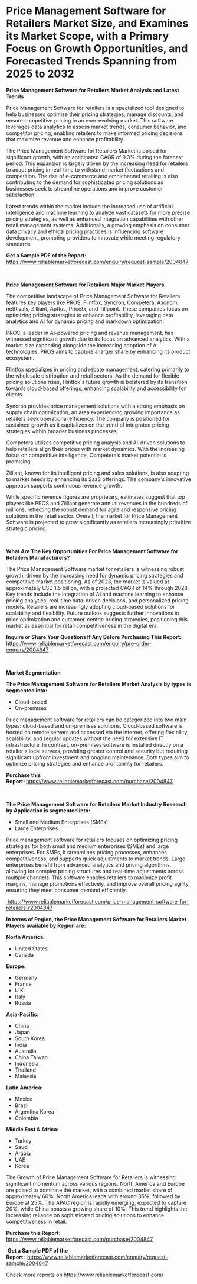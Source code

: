 <p><h1>Price Management Software for Retailers Market Size, and Examines its Market Scope, with a Primary Focus on Growth Opportunities, and Forecasted Trends Spanning from 2025 to 2032</h1></p><p><strong>Price Management Software for Retailers Market Analysis and Latest Trends</strong></p>
<p><p>Price Management Software for retailers is a specialized tool designed to help businesses optimize their pricing strategies, manage discounts, and ensure competitive pricing in an ever-evolving market. This software leverages data analytics to assess market trends, consumer behavior, and competitor pricing, enabling retailers to make informed pricing decisions that maximize revenue and enhance profitability.</p><p>The Price Management Software for Retailers Market is poised for significant growth, with an anticipated CAGR of 9.3% during the forecast period. This expansion is largely driven by the increasing need for retailers to adapt pricing in real-time to withstand market fluctuations and competition. The rise of e-commerce and omnichannel retailing is also contributing to the demand for sophisticated pricing solutions as businesses seek to streamline operations and improve customer satisfaction.</p><p>Latest trends within the market include the increased use of artificial intelligence and machine learning to analyze vast datasets for more precise pricing strategies, as well as enhanced integration capabilities with other retail management systems. Additionally, a growing emphasis on consumer data privacy and ethical pricing practices is influencing software development, prompting providers to innovate while meeting regulatory standards.</p></p>
<p><strong>Get a Sample PDF of the Report:&nbsp;</strong> <a href="https://www.reliablemarketforecast.com/enquiry/request-sample/2004847?utm_campaign=1885&utm_medium=2&utm_source=Github&utm_content=ia&utm_term=29032025&utm_id=price-management-software-for-retailers">https://www.reliablemarketforecast.com/enquiry/request-sample/2004847</a></p>
<p>&nbsp;</p>
<p><strong>Price Management Software for Retailers Major Market Players</strong></p>
<p><p>The competitive landscape of Price Management Software for Retailers features key players like PROS, Flintfox, Syncron, Competera, Axonom, netRivals, Zilliant, Apttus, Pricefx, and Tillpoint. These companies focus on optimizing pricing strategies to enhance profitability, leveraging data analytics and AI for dynamic pricing and markdown optimization.</p><p>PROS, a leader in AI-powered pricing and revenue management, has witnessed significant growth due to its focus on advanced analytics. With a market size expanding alongside the increasing adoption of AI technologies, PROS aims to capture a larger share by enhancing its product ecosystem.</p><p>Flintfox specializes in pricing and rebate management, catering primarily to the wholesale distribution and retail sectors. As the demand for flexible pricing solutions rises, Flintfox's future growth is bolstered by its transition towards cloud-based offerings, enhancing scalability and accessibility for clients.</p><p>Syncron provides price management solutions with a strong emphasis on supply chain optimization, an area experiencing growing importance as retailers seek operational efficiency. The company is positioned for sustained growth as it capitalizes on the trend of integrated pricing strategies within broader business processes.</p><p>Competera utilizes competitive pricing analysis and AI-driven solutions to help retailers align their prices with market dynamics. With the increasing focus on competitive intelligence, Competera’s market potential is promising.</p><p>Zilliant, known for its intelligent pricing and sales solutions, is also adapting to market needs by enhancing its SaaS offerings. The company's innovative approach supports continuous revenue growth.</p><p>While specific revenue figures are proprietary, estimates suggest that top players like PROS and Zilliant generate annual revenues in the hundreds of millions, reflecting the robust demand for agile and responsive pricing solutions in the retail sector. Overall, the market for Price Management Software is projected to grow significantly as retailers increasingly prioritize strategic pricing.</p></p>
<p>&nbsp;</p>
<p><strong>What Are The Key Opportunities For Price Management Software for Retailers Manufacturers?</strong></p>
<p><p>The Price Management Software market for retailers is witnessing robust growth, driven by the increasing need for dynamic pricing strategies and competitive market positioning. As of 2023, the market is valued at approximately USD 1.5 billion, with a projected CAGR of 14% through 2028. Key trends include the integration of AI and machine learning to enhance pricing analytics, real-time data-driven decisions, and personalized pricing models. Retailers are increasingly adopting cloud-based solutions for scalability and flexibility. Future outlook suggests further innovations in price optimization and customer-centric pricing strategies, positioning this market as essential for retail competitiveness in the digital era.</p></p>
<p><strong>Inquire or Share Your Questions If Any Before Purchasing This Report:</strong> <a href="https://www.reliablemarketforecast.com/enquiry/pre-order-enquiry/2004847?utm_campaign=1885&utm_medium=2&utm_source=Github&utm_content=ia&utm_term=29032025&utm_id=price-management-software-for-retailers">https://www.reliablemarketforecast.com/enquiry/pre-order-enquiry/2004847</a></p>
<p>&nbsp;</p>
<p><strong>Market Segmentation</strong></p>
<p><strong>The Price Management Software for Retailers Market Analysis by types is segmented into:</strong></p>
<p><ul><li>Cloud-based</li><li>On-premises</li></ul></p>
<p><p>Price management software for retailers can be categorized into two main types: cloud-based and on-premises solutions. Cloud-based software is hosted on remote servers and accessed via the internet, offering flexibility, scalability, and regular updates without the need for extensive IT infrastructure. In contrast, on-premises software is installed directly on a retailer's local servers, providing greater control and security but requiring significant upfront investment and ongoing maintenance. Both types aim to optimize pricing strategies and enhance profitability for retailers.</p></p>
<p><strong>Purchase this Report:&nbsp;</strong><a href="https://www.reliablemarketforecast.com/purchase/2004847?utm_campaign=1885&utm_medium=2&utm_source=Github&utm_content=ia&utm_term=29032025&utm_id=price-management-software-for-retailers">https://www.reliablemarketforecast.com/purchase/2004847</a></p>
<p>&nbsp;</p>
<p><strong>The Price Management Software for Retailers Market Industry Research by Application is segmented into:</strong></p>
<p><ul><li>Small and Medium Enterprises (SMEs)</li><li>Large Enterprises</li></ul></p>
<p><p>Price management software for retailers focuses on optimizing pricing strategies for both small and medium enterprises (SMEs) and large enterprises. For SMEs, it streamlines pricing processes, enhances competitiveness, and supports quick adjustments to market trends. Large enterprises benefit from advanced analytics and pricing algorithms, allowing for complex pricing structures and real-time adjustments across multiple channels. This software enables retailers to maximize profit margins, manage promotions effectively, and improve overall pricing agility, ensuring they meet consumer demand efficiently.</p></p>
<p><a href="https://www.reliablemarketforecast.com/price-management-software-for-retailers-r2004847?utm_campaign=1885&utm_medium=2&utm_source=Github&utm_content=ia&utm_term=29032025&utm_id=price-management-software-for-retailers">&nbsp;https://www.reliablemarketforecast.com/price-management-software-for-retailers-r2004847</a></p>
<p><strong>In terms of Region, the Price Management Software for Retailers Market Players available by Region are:</strong></p>
<p>
    <p> <strong> North America: </strong>
        <ul>
            <li>United States</li>
            <li>Canada</li>
        </ul>
        </p> 
    <p> <strong> Europe: </strong>
        <ul>
            <li>Germany</li>
            <li>France</li>
            <li>U.K.</li>
            <li>Italy</li>
            <li>Russia</li>
        </ul>
        </p> 
    <p> <strong> Asia-Pacific: </strong>
        <ul>
            <li>China</li>
            <li>Japan</li>
            <li>South Korea</li>
            <li>India</li>
            <li>Australia</li>
            <li>China Taiwan</li>
            <li>Indonesia</li>
            <li>Thailand</li>
            <li>Malaysia</li>
        </ul>
        </p> 
    <p> <strong> Latin America: </strong>
        <ul>
            <li>Mexico</li>
            <li>Brazil</li>
            <li>Argentina Korea</li>
            <li>Colombia</li>
        </ul>
        </p> 
    <p> <strong> Middle East & Africa: </strong>
        <ul>
            <li>Turkey</li>
            <li>Saudi</li>
            <li>Arabia</li>
            <li>UAE</li>
            <li>Korea</li>
        </ul>
    </p>
    </p>
<p><p>The Growth of Price Management Software for Retailers is witnessing significant momentum across various regions. North America and Europe are poised to dominate the market, with a combined market share of approximately 60%. North America leads with around 35%, followed by Europe at 25%. The APAC region is rapidly emerging, expected to capture 20%, while China boasts a growing share of 10%. This trend highlights the increasing reliance on sophisticated pricing solutions to enhance competitiveness in retail.</p></p>
<p><strong>Purchase this Report: </strong><a href="https://www.reliablemarketforecast.com/purchase/2004847?utm_campaign=1885&utm_medium=2&utm_source=Github&utm_content=ia&utm_term=29032025&utm_id=price-management-software-for-retailers">https://www.reliablemarketforecast.com/purchase/2004847</a></p>
<p>&nbsp;<strong>Get a Sample PDF of the Report:&nbsp;&nbsp;</strong><a href="https://www.reliablemarketforecast.com/enquiry/request-sample/2004847?utm_campaign=1885&utm_medium=2&utm_source=Github&utm_content=ia&utm_term=29032025&utm_id=price-management-software-for-retailers">https://www.reliablemarketforecast.com/enquiry/request-sample/2004847</a></p>
<p><strong></strong></p>
<p>Check more reports on <a href="https://www.reliablemarketforecast.com/?utm_campaign=1885&utm_medium=2&utm_source=Github&utm_content=ia&utm_term=29032025&utm_id=price-management-software-for-retailers">https://www.reliablemarketforecast.com/</a></p>